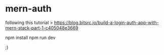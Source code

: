 # mern-auth
following this tutorial > https://blog.bitsrc.io/build-a-login-auth-app-with-mern-stack-part-1-c405048e3669

npm install
npm run dev

;)
